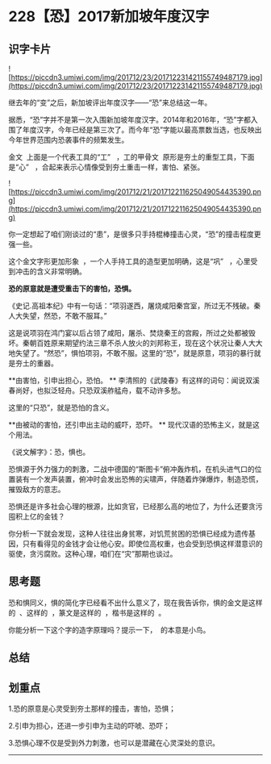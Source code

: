 # 228【恐】2017新加坡年度汉字

## 识字卡片

![https://piccdn3.umiwi.com/img/201712/23/201712231421155749487179.jpg](https://piccdn3.umiwi.com/img/201712/23/201712231421155749487179.jpg)

继去年的“变”之后，新加坡评出年度汉字——“恐”来总结这一年。

据悉，“恐”字并不是第一次入围新加坡年度汉字。2014年和2016年，“恐”字都入围了年度汉字，今年已经是第三次了。而今年“恐”字能以最高票数当选，也反映出今年世界范围内恐袭事件的频繁发生。

金文  上面是一个代表工具的“工”   ，工的甲骨文  原形是夯土的重型工具，下面是“心”   ，合起来表示心情像受到夯土重击一样，害怕、紧张。

![https://piccdn3.umiwi.com/img/201712/21/201712211625049054435390.png](https://piccdn3.umiwi.com/img/201712/21/201712211625049054435390.png)

你一定想起了咱们刚谈过的“患”，是很多只手持棍棒撞击心灵，“恐”的撞击程度更强一些。

这个金文字形更加形象  ，一个人手持工具的造型更加明确，这是“巩”   ，心里受到冲击的含义非常明确。

 **恐的原意就是遭受重击下的害怕，恐惧。**

《史记.高祖本纪》中有一句话：“项羽遂西，屠烧咸阳秦宫室，所过无不残破。秦人大失望，然恐，不敢不服耳。”

这是说项羽在鸿门宴以后占领了咸阳，屠杀、焚烧秦王的宫殿，所过之处都被毁坏。秦朝百姓原来期望约法三章不杀人放火的刘邦称王，现在这个状况让秦人大大地失望了。“然恐”，惧怕项羽，不敢不服。这里的“恐”，就是原意，项羽的暴行就是夯土的重器。

 **由害怕，引申出担心，恐怕。 ** 李清照的《武陵春》有这样的词句：闻说双溪春尚好，也拟泛轻舟。只恐双溪舴艋舟，载不动许多愁。

这里的“只恐”，就是恐怕的含义。

 **由被动的害怕，还引申出主动的威吓，恐吓。 ** 现代汉语的恐怖主义，就是这个用法。

《说文解字》：恐，惧也。

恐惧源于外力强力的刺激，二战中德国的“斯图卡”俯冲轰炸机，在机头进气口的位置装有一个发声装置，俯冲时会发出恐怖的尖啸声，伴随着炸弹爆炸，制造恐慌，摧毁敌方的意志。

恐惧还是许多社会心理的根源，比如贪官，已经那么高的地位了，为什么还要贪污囤积上亿的金钱？

你分析一下就会发现，这种人往往出身贫寒，对饥荒贫困的恐惧已经成为遗传基因，只有看得见的金钱才会让他心安。即使位高权重，也会受到恐惧这样潜意识的驱使，贪污腐败。这种心理，咱们在“灾”那期也谈过。

## 思考题

恐和惧同义，惧的简化字已经看不出什么意义了，现在我告诉你，惧的金文是这样的  、这样的  ，篆文是这样的  ，楷书是这样的  。

你能分析一下这个字的造字原理吗？提示一下，  的本意是小鸟。

## 总结

## 划重点

1.恐的原意是心灵受到夯土那样的撞击，害怕，恐惧；

2.引申为担心，还进一步引申为主动的吓唬、恐吓；

3.恐惧心理不仅是受到外力刺激，也可以是潜藏在心灵深处的意识。


---

